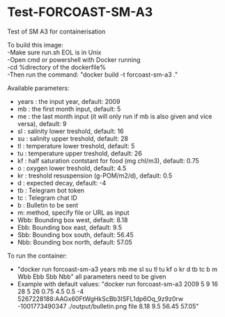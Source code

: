 # Test-FORCOAST-SM-A3
Test of SM A3 for containerisation

To build this image: <br />
-Make sure run.sh EOL is in Unix <br />
-Open cmd or powershell with Docker running <br />
-cd %directory of the dockerfile% <br />
-Then run the command: "docker build -t forcoast-sm-a3 ."



Available parameters:  <br />
- years : the input year, default: 2009 <br />
- mb : the first month input, default: 5 <br />
- me : the last month input (it will only run if mb is also given and vice versa), default: 9 <br />
- sl : salinity lower treshold, default: 16 <br />
- su : salinity upper treshold, default: 28 <br />
- tl : temperature lower treshold, default: 5 <br />
- tu : temperature upper treshold, default: 26 <br />
- kf : half saturation contstant for food (mg chl/m3), default: 0.75 <br />
- o : oxygen lower treshold, default: 4.5 <br />
- kr : treshold resuspension (g-POM/m2/d), default: 0.5 <br />
- d : expected decay, default: -4 <br />
- tb : Telegram bot token <br />
- tc : Telegram chat ID <br />
- b : Bulletin to be sent <br />
- m: method, specify file or URL as input <br />
- Wbb: Bounding box west, default: 8.18 <br />
- Ebb: Bounding box east, default: 9.5 <br />
- Sbb: Bounding box south, default: 56.45 <br />
- Nbb: Bounding box north, default: 57.05 <br />

To run the container: <br />
- "docker run forcoast-sm-a3 years mb me sl su tl tu kf o kr d tb tc b m Wbb Ebb Sbb Nbb" all parameters need to be given <br />
- Example with default values: "docker run forcoast-sm-a3 2009 5 9 16 28 5 26 0.75 4.5 0.5 -4 5267228188:AAGx60FtWgHkScBb3ISFL1dp6Oq_9z9z0rw -1001773490347 ./output/bulletin.png file 8.18 9.5 56.45 57.05"

